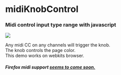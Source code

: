# midiKnobControl
### Midi control input type range with javascript

![](http://i.imgur.com/WC1ARO2.gif)

Any midi CC on any channels will trigger the knob.<br>
The knob controls the page color. <br>
This demo works on webkits browser. <br>
##### Firefox midi support [seems to come soon.](https://bugzilla.mozilla.org/show_bug.cgi?id=836897)
